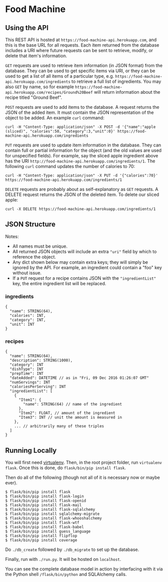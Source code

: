 Food Machine
============


Using the API
-------------

This REST API is hosted at `https://food-machine-api.herokuapp.com`, and this is
the base URL for all requests. Each item returned from the database includes a
URI where future requests can be sent to retrieve, modify, or delete that
item's information.

`GET` requests are used to retrieve item information (in JSON format) from the
database. They can be used to get specific items via URI, or they can be used to
get a list of all items of a particular type, e.g. 
`https://food-machine-api.herokuapp.com/ingredients` to retrieve a full list of
ingredients. You may also `GET` by name, so for example
`https://food-machine-api.herokuapp.com/recipes/Ground%20Beef` will return
information about the recipe titled "Ground Beef".

`POST` requests are used to add items to the database. A request returns the
JSON of the added item. It must contain the JSON representation of the object to
be added. An example `curl` command:

```
curl -H "Content-Type: application/json" -X POST -d '{"name":"apple (sliced)", "calories":50, "category":3,"unit":0}' https://food-machine-api.herokuapp.com/ingredients
```

`PUT` requests are used to update item information in the database. They can
contain full or partial information for the object (and the old values are used
for unspecified fields). For example, say the sliced apple ingredient above has
the URI `http://food-machine-api.herokuapp.com/ingredients/1`. The following
`curl` command updates the number of calories to 70:

```
curl -H "Content-Type: application/json" -X PUT -d '{"calories":70}' https://food-machine-api.herokuapp.com/ingredients/1
```

`DELETE` requests are probably about as self-explanatory as `GET` requests. A
DELETE request returns the JSON of the deleted item. To delete our sliced apple:

```
curl -X DELETE https://food-machine-api.herokuapp.com/ingredients/1
```


JSON Structure
--------------

Notes:
- All names must be unique.
- All returned JSON objects will include an extra `"uri"` field by which to 
  reference the object.
- Any dict shown below may contain extra keys; they will simply be ignored by
  the API. For example, an ingredient could contain a "foo" key without issue.
- If a `PUT` request for a recipe contains JSON with the `"ingredientList"`
  key, the entire ingredient list will be replaced.

### ingredients

```
{
  "name": STRING(64),
  "calories": INT,
  "category": INT,
  "unit": INT
}
```

### recipes

```
{
  "name": STRING(64),
  "description": STRING(1000),
  "category": INT
  "dishType": INT
  "prepTime": INT
  "dateAdded": DATETIME // as in "Fri, 09 Dec 2016 01:26:07 GMT"
  "numServings": INT
  "caloriesPerServing": INT
  "ingredientList": [
    {
	  "Item1": {
	    "name": STRING(64) // name of the ingredient
	  },
	  "Item2": FLOAT, // amount of the ingredient
	  "Item3": INT // unit the amount is measured in
	},
	... // arbitrarily many of these triples
  ]
}
```

Running Locally
---------------

You will first need [virtualenv](https://pypi.python.org/pypi/virtualenv). 
Then, in the root project folder, run `virtualenv flask`.
Once this is done, do `flask/bin/pip install flask`.

Then do all of the following (though not all of it is necessary now or maybe
ever).

```
$ flask/bin/pip install flask
$ flask/bin/pip install flask-login
$ flask/bin/pip install flask-openid
$ flask/bin/pip install flask-mail
$ flask/bin/pip install flask-sqlalchemy
$ flask/bin/pip install sqlalchemy-migrate
$ flask/bin/pip install flask-whooshalchemy
$ flask/bin/pip install flask-wtf
$ flask/bin/pip install flask-babel
$ flask/bin/pip install guess_language
$ flask/bin/pip install flipflop
$ flask/bin/pip install coverage
```

Do `./db_create` followed by `./db_migrate` to set up the database.

Finally, run  with `./run.py`. It will be hosted on `localhost`.

You can see the complete database model in action by interfacing with it
via the Python shell `/flask/bin/python` and SQLAlchemy calls.
